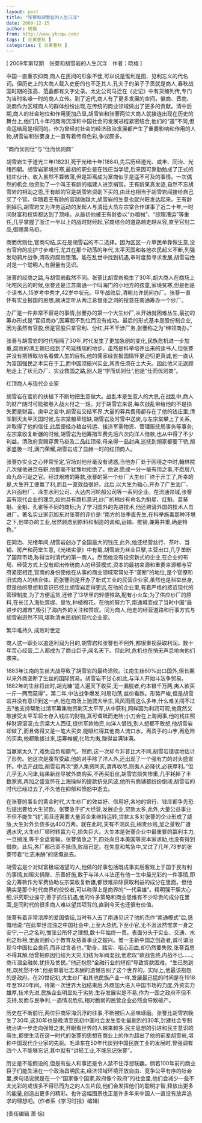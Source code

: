 ```yaml
---
layout: post
title: "张謇和胡雪岩的人生沉浮"
date: 2009-12-15
author: 晓梅
from: http://www.yhcqw.com/
tags: [ 炎黄春秋 ]
categories: [ 炎黄春秋 ]
---
```



[ 2009年第12期　张謇和胡雪岩的人生沉浮　作者：晓梅 ]


中国一直重农抑商,商人在民间的形象不佳,可以说是惟利是图、见利忘义的代名词。但历史上的大商人载入史册的也不乏其人,孔夫子的弟子子贡就是商人,春秋战国时期的弦高、范蠡都有文字史录。太史公司马迁在《史记》中有货殖列传,专门为当时名噪一时的商人立传。到了近代,商人有了更多发展的空间。徽商、晋商、洮商作为区域商人的群体纷纷出现,在传统的商业领域做出了更多的贡献。清中后期,商人的社会地位和作用更加凸显,胡雪岩和张謇两位大商人就接连出现在历史的舞台上,他们几十年的商海沉浮和中国社会的发展进程紧密结合,他们的“道”不同,但命运结局是相同的。作为曾经对社会的经济政治发展都产生了重要影响和作用的人物,胡雪岩和张謇身上一直有着传奇色彩,争议颇多。

“商而优则仕”与“仕而优则商”


胡雪岩生于道光三年(1823),死于光绪十年(1884),先后历经道光、咸丰、同治、光绪四朝。胡雪岩家境贫寒,最初的职业是在钱庄当学徒,后来因可靠勤勉成了正式的钱庄伙计。收入虽然不算微薄,但是距离成为富商似乎是遥不可及的事情。一次偶然的机会,他资助了一个叫王有龄的福建人进京捐官。王有龄果真发迹,自然不忘胡雪岩的相助之恩,王有龄的官是胡雪岩资助下买的,由此也相当于胡雪岩间接给自己买了个官。伴随着王有龄的官越做越大,胡雪岩的生意也就兴旺发达起来。王有龄倒掉后,胡雪岩又为洋务运动的发起人与清廷大员左宗棠合作谋事了近二十年,一时间财富和权势都达到了顶峰。从最初他被王有龄委以“办粮械”、“综理漕运”等重任,几乎掌握了浙江一半以上的战时财经起,官商结合的道路越走越从容,直至官封二品,御赐黄马褂。


商而优则仕,官商勾结,实在是胡雪岩的不二选择。因为区区一介草民单靠做生意,没有官府的庇护寸步难行,尤其在那个动荡的年代,太平天国和各地农民起义不断,列强发动鸦片战争,清政府腐败堕落。能在乱世中找到机遇,审时度势寻求发展,胡雪岩绝对是一个聪明人,有胆量有见识。


张謇的经商之路,与胡雪岩截然不同。张謇比胡雪岩晚生了30年,胡大商人在商场上叱咤风云的时候,张謇还是江苏南通一个叫海门的小地方的孩童,家境贫寒,但是他是个读书人,15岁考中秀才,42岁中状元。甲午战败后,清朝允许民间办厂。张謇一直怀有实业报国的思想,就决定听从两江总督张之洞的授意在南通筹办一个纱厂。


办厂是一件非常不容易的事情,张謇办的第一个大生纱厂,从开始就困难丛生,最初的筹办形式是“官招商办”,因筹股不到位而没有成功。最后的形式基本是股份制企业,因为虽然有官股,但是官股只拿官利、分红,并不干涉厂务,张謇称之为“绅领商办。”


张謇与胡雪岩的时代相隔了30年,时代发生了更加急剧的变化,民族危机进一步加重,腐败的清王朝已经到了苟延残喘的地步。虽然是科举培养出来的读书人,但张謇并没有把博取功名看做人生的目标,他的儒家经世报国情怀更迫切更真诚,他一直认为富国强民之本实在于工,而中国须振兴实业,其责任须在士大夫。因此他义无返顾地走上了状元办厂、实业救国之路,别人是“学而优则仕”,他是“仕而优则商”。

红顶商人与现代企业家


胡雪岩在官府的扶植下不断地把生意做大。战乱本是生意人的大忌,在战乱中,商人的财产随时可能被卷入战火付之一炬。对于胡雪岩来说,每次战乱带给他的不是损失而是财富。庚申之变中,胡雪岩交结军界,大量的募兵费用都存在了他的钱庄里;清军剿灭太平天国时候,左宗棠粮草短缺,胡雪岩及时雪中送炭,与左宗棠攀上了关系,并取得了他的信任,此后便经办粮台转运、接济军需物资、管理赈抚局事务等事务;左宗棠收复新疆的时候,胡雪岩为他筹措军费先后六次向洋人借款,也从中得了不少利益。清政府赏赐穿黄马褂及二品红顶带,母亲得一品封典,巡抚到胡家都要下轿,胡家盛极一时,满门荣耀,胡雪岩成了显赫一时的红顶商人。


张謇办实业之心非常坚定,官场对他丝毫没有诱惑,当他办厂处于困境之中时,翰林院几次催他进京任职,他都毫不犹豫地拒绝了。他说:愿成一分一毫有用之事,不愿居八命九命可耻之官。经过艰难的筹款,张謇的第一个纱厂大生纱厂终于开工了,所幸的是,大生开工便赢了利,而且一直效益很好。此后,以大生为轴心,开办了广生油厂、大兴面粉厂、泽生水利公司、大达内河轮船公司等一系列企业。在流通领域,张謇富有现代企业的理念,如他具有商标意识,纱厂的棉纱有命名为魁星、红魁、蓝葵魁、金魁、孔雀等不同的商标;为了学习国外的先进技术,他还聘请外国的技术人员进厂。著名实业家范旭东对张謇的评价是:“南方的张季直先生,在科举施毒那种环境之下,他举办的工业,居然顾虑到原料和制造的调和,运输、推销,兼筹并重,确是特色。”


在同治、光绪年间,胡雪岩创办了全国最大的钱庄,此外,他还经营丝行、茶叶、当铺、房产和药堂生意,《光绪实录》中有载,胡雪岩为丝业巨擘,主营出口,几乎垄断了国际市场,称得当时清代的第一商人。然而他没有投资新式的企业,在企业的布局、经营方式上没有超出传统商人的经营模式,资本的最初来源和重要来源都与官府紧密相连,官商的身份使他在从事的商业领域常常处于“垄断”的地位,是个官僚和旧式商人的结合体。而张謇则是开办了新式工业的民营企业家,虽然也是科举出身,但是他的思想和意识已经比胡雪岩走得更远,在他的企业里,有着严格的接近现代的管理制度,为了方便运货,还修了13华里的轻便铁路,配有小火车;为了供应纱厂的原料,在长江入海处筑堤、垦牧,种植棉花。在他的努力下,南通城变成了当时中国“最进步的城市”,吸引了海内外的关注和赞叹。同为商人,他走的经营道路和行事方式与胡雪岩迥然不同,堪称清末民初的现代企业家。

繁华难持久 成败时世定

商人这一职业以追逐利润为目的,胡雪岩和张謇也不例外,都很重视获取利润。数十年苦心经营,二人都成为了商业巨子,闻名天下。但此时,危机也在悄无声息地向他们袭来。


1883年江南的生丝大战导致了胡雪岩的最终溃败。江南生丝60%出口国外,但长期以来外商垄断了生丝的国际贸易。胡雪岩不甘心如此,与洋人开始斗法争贸易。1882年的生丝将出时,胡光墉“遣人遍天下收买,无一漏脱者,约本银千万两,夷人欲买一斤一两而莫得”。第二年,中法战争爆发,时局动荡,丝价看跌。形势严峻,但是胡雪岩并没有意识到这一点,他在商场上驰骋大半生,风风雨雨这么多年,什么难关闯不过去?他支持帮助过清军筹集物资剿灭太平军,从中获利,同样因为利润可观,他竟然又敢接受太平军将士存入钱庄的财物,真可谓铤而走险;小刀会在上海闹事,他的钱庄照样财源滚滚;左宗棠大人西征,提供军款物资,向洋人借钱,别人想都不敢想,他胡雪岩却做了,而且做得又是一笔大买卖,能眼红得其他商人流口水。再烫手的山芋,再危险的买卖,他都敢接过来,运筹帷幄,化险为夷,赚得盆满钵满。


当赢家太久了,难免自负和霸气。然而,这一次却今非昔比大不同,胡雪岩错误地估计了形势。他这次是腹背受敌,他的对手除了洋人外,还出现了一个强有力的对头盛宣怀。中法开战后,胡雪岩再次“邀人集资同买,谓再收尽,则夷人必降伏,必获厚利。”但几乎无人问津,结果新丝尽被外商购买,不再买旧丝,胡雪岩损失惨重,几乎耗掉了半数家资,再加之盛宣怀在上海操纵的提款挤兑风波,他所有商铺都纷纷倒闭,胡雪岩的时代已经过去了,不久他在抑郁和愤怒中逝去。


在张謇的事业的黄金时代,大生纱厂的效益好、信用好,各地的银行、钱庄都争先恐后提出要给大生贷款。张謇急于扩大经营,发展企业,贷款太多,此外,大量公益事业不但不能生“钱”,而且还需要大量资金来维持运转,贷款太多对张謇的企业形成了威胁,大生对外负债多达400万两。就在此时,天有不测风云,棉贵纱贱,加之垦牧厂遭遇水灾,大生纱厂顿时转赢为亏,损失巨大。大生本是张謇企业中最重要的赢利主力,一旦搁浅,等于全盘皆输。张謇情急之下,四处向日本美国等资本家求助,也没有得到借款。此后,各厂都已资不抵债,败局已定。在失意和焦急中,又过了几年,73岁的张謇带着“壮志未酬”的感慨逝去。


胡雪岩是个对财富极端渴望的人,他做的好事包括既成事实后客观上于国于民有利的事情,如赈灾捐赠、乐善好施,敢于与洋人斗法还有他一生中最光彩的一件事情,即全力筹款作为军费协助左宗棠收复新疆,都很难排除获取利益的成分在里面。但他确实是那个时代商界的佼佼者,可以称得上是商界的“一代枭雄”。精明强干胆大心细,讲究职业操守,善于抓住机遇,他的许多策略和商业思维有不少珍贵的成分在里面,是同时代的很多商人难以望其项背的,直到今天也还很有价值。


张謇有着非常浓厚的爱国情结,当时有人去了南通见识了他的杰作“南通模式”后,感慨地说:“在此举世混浊之中国社会中,上至大总统,下至小官,无不汲汲然惟求一身之安宁,一己之名利,惟张公所怀之理想,数十年始终一贯。表面分头于实业、交通、水利之标榜,里面则醉心于教育及慈善事业之振兴。惟一主新中国之创造者,诚可谓治现今中国社会良药,而非过言者也。”勤奋、踏实、呕心沥血,却仍然要失败,张謇百思不得其解,他曾把原因归结为天灾,归结为军阀混战,他悲叹“欧战告终,内战不已……;商市涸金融矣,犹挤及贫民。”他还抱怨“金融行业的短视”导致贷款困难。“生已愁到死,既死愁不休”,他是带着壮志未酬的遗憾告别了这个世界的。实际上,他最该抱怨的是政府。在20世纪初,大生纱厂和其他民族产业一样,发展最迅猛的时间是在1918年至1920年间。待第一次世界大战结束后,外商加大进入中国市场的力度,外资实力雄厚,技术先进,民族企业明显处于劣势,生存发展实是不易,作为一国之政府不但不支持,反而与民争利,一遇情况危机,相对脆弱的民营企业必然会导致破产。


历史在不断前行,两位巨商宦海沉浮的往事,不断被后人品味琢磨。张謇比胡雪岩晚生了30年,这30年也是晚清至民初中国社会发生变化最剧烈的30年,封建社会专制统治进一步走向强弩之末,开眼看世界的人越来越多,民主思想的引进和民主意识的萌生,都使生活在这一时代的张謇的思想在商业上的作为超出了他的前辈胡雪岩,堪称中国现代企业家的先驱。毛泽东在50年代谈到中国民族工业的发展时,曾强调有四个人不能够忘记,其中就有“讲轻工业,不能忘记张謇”。


历史是不能假设的,但是有些人和事还是令人禁不住浮想联翩。倘若100年前的商业巨子们能生活在一个政治昌明民主,经济领域环境开放自由、竞争公平有序的社会里,换句话说就是在一个“国家像个国家,政府像个政府”的社会里,他们会减少一些不太光彩的或很多不得已而为之的人生片段,他们会发挥他们的聪明才智,释放出更多的能量,创造出更多的精彩。也许这幅图景也正是许多年来中国人一直没有放弃追求的理想吧。(作者系《学习时报》编辑)

(责任编辑 萧 徐)


